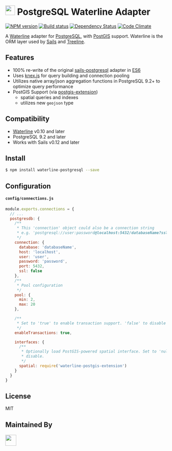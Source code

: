 # <img src="http://i.imgur.com/tMBZE5W.png" height='30px'> PostgreSQL Waterline Adapter

[![NPM version][npm-image]][npm-url]
[![Build status][ci-image]][ci-url]
[![Dependency Status][daviddm-image]][daviddm-url]
[![Code Climate][codeclimate-image]][codeclimate-url]

A [Waterline](https://github.com/balderdashy/waterline) adapter for
[PostgreSQL](http://www.postgresql.org/), with [PostGIS](http://postgis.net/)
support.  Waterline is the ORM layer used by [Sails](http://sailsjs.org)
and [Treeline](http://treeline.io).

## Features
- 100% re-write of the original
  [sails-postgresql](https://github.com/balderdashy/sails-postgresql) adapter in [ES6](https://en.wikipedia.org/wiki/ECMAScript#Harmony.2C_6th_Edition)
- Uses [knex.js](http://knexjs.org/) for query building and connection pooling
- Utilizes native array/json aggregation functions in PostgreSQL 9.2+ to
  optimize query performance
- PostGIS Support (via
  [postgis-extension](https://github.com/waterlinejs/postgis-addon))
  - spatial queries and indexes
  - utilizes new `geojson` type

## Compatibility
- [Waterline](http://sailsjs.org/) v0.10 and later
- PostgreSQL 9.2 and later
- Works with Sails v0.12 and later

## Install

```sh
$ npm install waterline-postgresql --save
```

## Configuration

#### `config/connections.js`

```js
module.exports.connections = {
  // ...
  postgresdb: {
    /**
     * This 'connection' object could also be a connection string
     * e.g. 'postgresql://user:password@localhost:5432/databaseName?ssl=false'
     */
    connection: {
      database: 'databaseName',
      host: 'localhost',
      user: 'user',
      password: 'password',
      port: 5432,
      ssl: false
    },
    /**
     * Pool configuration
     */
    pool: {
      min: 2,
      max: 20
    },

    /**
     * Set to 'true' to enable transaction support. 'false' to disable
     */
    enableTransactions: true,

    interfaces: {
      /**
       * Optionally load PostGIS-powered spatial interface. Set to 'null' to
       * disable.
       */
      spatial: require('waterline-postgis-extension')
    }
  }
}
```

## License
MIT

## Maintained By
##### [<img src='http://i.imgur.com/zM0ynQk.jpg' height='34px'>](http://balderdash.co)

[npm-image]: https://img.shields.io/npm/v/waterline-postgresql.svg?style=flat-square
[npm-url]: https://npmjs.org/package/waterline-postgresql
[ci-image]: https://img.shields.io/travis/waterlinejs/postgresql-adapter/master.svg?style=flat-square
[ci-url]: https://travis-ci.org/waterlinejs/postgresql-adapter
[daviddm-image]: http://img.shields.io/david/waterlinejs/postgresql-adapter.svg?style=flat-square
[daviddm-url]: https://david-dm.org/waterlinejs/postgresql-adapter
[codeclimate-image]: https://img.shields.io/codeclimate/github/waterlinejs/postgresql-adapter.svg?style=flat-square
[codeclimate-url]: https://codeclimate.com/github/waterlinejs/postgresql-adapter
